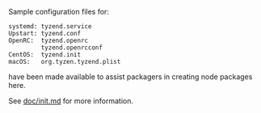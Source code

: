 Sample configuration files for:
```
systemd: tyzend.service
Upstart: tyzend.conf
OpenRC:  tyzend.openrc
         tyzend.openrcconf
CentOS:  tyzend.init
macOS:   org.tyzen.tyzend.plist
```
have been made available to assist packagers in creating node packages here.

See [doc/init.md](../../doc/init.md) for more information.
